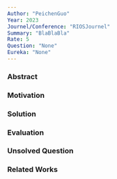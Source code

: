 ```yaml
---
Author: "PeichenGuo"
Year: 2023
Journel/Conference: "RIOSJournel"
Summary: "BlaBlaBla"
Rate: 5
Question: "None"
Eureka: "None"
---
```

### Abstract

### Motivation

### Solution

### Evaluation

### Unsolved Question

### Related Works

